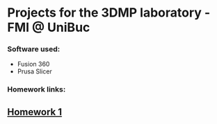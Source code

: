 # Projects for the 3DMP laboratory - FMI @ UniBuc
### Software used:
* Fusion 360
* Prusa Slicer
### Homework links:
## [Homework 1](https://github.com/smitoi/3DMP/tree/master/homework1)

